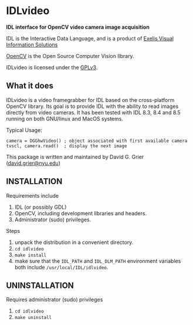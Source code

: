 # IDLvideo

**IDL interface for OpenCV video camera image acquisition**

IDL is the Interactive Data Language, and is a product of
[Exelis Visual Information Solutions](http://www.exelisvis.com)

[OpenCV](http://opencv.org) is the Open Source Computer Vision library.

IDLvideo is licensed under the
[GPLv3](http://www.gnu.org/licenses/licenses.html#GPL).

## What it does

IDLvideo is a video framegrabber for IDL based on the
cross-platform OpenCV library.  Its goal is to provide IDL
with the ability to read images directly from video cameras.
It has been tested with IDL 8.3, 8.4 and 8.5
running on both GNU/linux and MacOS systems.

Typical Usage:

    camera = DGGhwVideo() ; object associated with first available camera
    tvscl, camera.read()  ; display the next image


This package is written and maintained by David G. Grier
(david.grier@nyu.edu)

## INSTALLATION

Requirements include

1. IDL (or possibly GDL)
2. OpenCV, including development libraries and headers.
3. Administrator (sudo) privileges.

Steps

1. unpack the distribution in a convenient directory.
2. `cd idlvideo`
3. `make install`
4. make sure that the `IDL_PATH` and `IDL_DLM_PATH`
   environment variables both include `/usr/local/IDL/idlvideo`.

## UNINSTALLATION

Requires administrator (sudo) privileges

1. `cd idlvideo`
2. `make uninstall`


